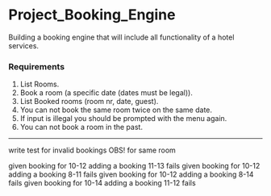 # Project_Booking_Engine
Building a booking engine that will include all functionality of a hotel services.

### Requirements
1. List Rooms.
2. Book a room (a specific date (dates must be legal)).
3. List Booked rooms (room nr, date, guest).
4. You can not book the same room twice on the same date.
5. If input is illegal you should be prompted with the menu again.
6. You can not book a room in the past.
-----
write test for invalid bookings
OBS! for same room

given booking for 10-12    adding a booking 11-13 fails
given booking for 10-12    adding a booking 8-11 fails
given booking for 10-12    adding a booking 8-14 fails
given booking for 10-14    adding a booking 11-12 fails
